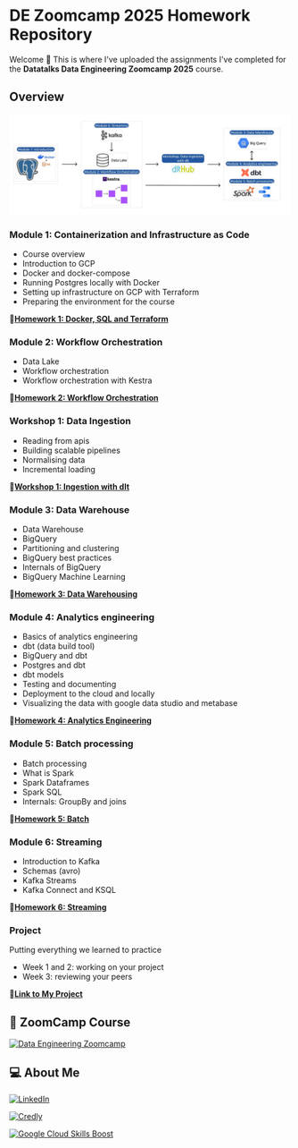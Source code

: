 # DE Zoomcamp 2025 Homework Repository

Welcome 👋 
This is where I've uploaded the assignments I've completed for the **Datatalks Data Engineering Zoomcamp 2025** course.

## Overview

<img src="images/arch_v4_workshops.jpg" />

### Module 1: Containerization and Infrastructure as Code

* Course overview
* Introduction to GCP
* Docker and docker-compose
* Running Postgres locally with Docker
* Setting up infrastructure on GCP with Terraform
* Preparing the environment for the course

📄[**Homework 1: Docker, SQL and Terraform**](Homework_01/)


### Module 2: Workflow Orchestration

* Data Lake
* Workflow orchestration
* Workflow orchestration with Kestra

📄[**Homework 2: Workflow Orchestration**]()


### Workshop 1: Data Ingestion

* Reading from apis
* Building scalable pipelines
* Normalising data
* Incremental loading

📄[**Workshop 1: Ingestion with dlt**]()


### Module 3: Data Warehouse

* Data Warehouse
* BigQuery
* Partitioning and clustering
* BigQuery best practices
* Internals of BigQuery
* BigQuery Machine Learning

📄[**Homework 3: Data Warehousing**]()


### Module 4: Analytics engineering

* Basics of analytics engineering
* dbt (data build tool)
* BigQuery and dbt
* Postgres and dbt
* dbt models
* Testing and documenting
* Deployment to the cloud and locally
* Visualizing the data with google data studio and metabase

📄[**Homework 4: Analytics Engineering**]()


### Module 5: Batch processing

* Batch processing
* What is Spark
* Spark Dataframes
* Spark SQL
* Internals: GroupBy and joins

📄[**Homework 5: Batch**]()


### Module 6: Streaming

* Introduction to Kafka
* Schemas (avro)
* Kafka Streams
* Kafka Connect and KSQL

📄[**Homework 6: Streaming**]()

### Project

Putting everything we learned to practice

* Week 1 and 2: working on your project
* Week 3: reviewing your peers

🔗[**Link to My Project**]()


## 📖 ZoomCamp Course

[![Data Engineering Zoomcamp](https://img.shields.io/badge/Data_Engineering_Zoomcamp-28A745?style=for-the-badge&logo=none)](https://github.com/DataTalksClub/data-engineering-zoomcamp)

## 💻 About Me

[![LinkedIn](https://img.shields.io/badge/linkedin-0A66C2?style=for-the-badge&logo=linkedin&logoColor=white)](https://www.linkedin.com/in/valeriaqm/)

[![Credly](https://img.shields.io/badge/Credly-FF6F00?style=for-the-badge&logo=credly&logoColor=white)](https://www.credly.com/users/valeria-quijada)

[![Google Cloud Skills Boost](https://img.shields.io/badge/Google_Cloud_Skills_Boost-4285F4?style=for-the-badge&logo=google-cloud&logoColor=white)](https://www.cloudskillsboost.google/public_profiles/36f6887c-3fbb-4cab-9f3b-74f534cf89b0?locale=es)
